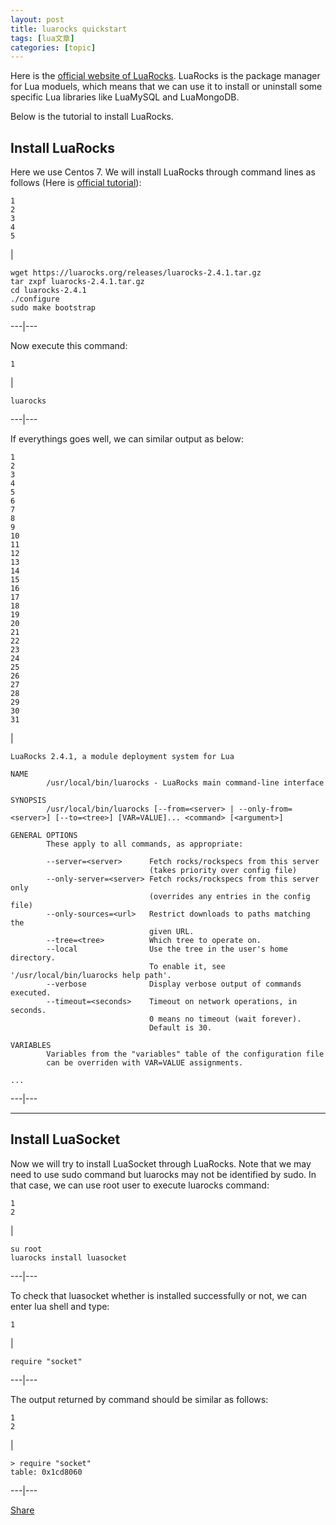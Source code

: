 ```yaml
---
layout: post
title: luarocks quickstart 
tags: [lua文章]
categories: [topic]
---
```

Here is the [official website of LuaRocks](https://luarocks.org/). LuaRocks is
the package manager for Lua moduels, which means that we can use it to install
or uninstall some specific Lua libraries like LuaMySQL and LuaMongoDB.

Below is the tutorial to install LuaRocks.

## Install LuaRocks

Here we use Centos 7. We will install LuaRocks through command lines as
follows (Here is [official tutorial](https://luarocks.org/#quick-start)):  

    
    
    1  
    2  
    3  
    4  
    5  
    

|

    
    
    wget https://luarocks.org/releases/luarocks-2.4.1.tar.gz  
    tar zxpf luarocks-2.4.1.tar.gz  
    cd luarocks-2.4.1  
    ./configure  
    sudo make bootstrap  
      
  
---|---  
  
Now execute this command:  

    
    
    1  
    

|

    
    
    luarocks  
      
  
---|---  
  
If everythings goes well, we can similar output as below:  

    
    
    1  
    2  
    3  
    4  
    5  
    6  
    7  
    8  
    9  
    10  
    11  
    12  
    13  
    14  
    15  
    16  
    17  
    18  
    19  
    20  
    21  
    22  
    23  
    24  
    25  
    26  
    27  
    28  
    29  
    30  
    31  
    

|

    
    
      
    LuaRocks 2.4.1, a module deployment system for Lua  
      
    NAME  
            /usr/local/bin/luarocks - LuaRocks main command-line interface  
      
    SYNOPSIS  
            /usr/local/bin/luarocks [--from=<server> | --only-from=<server>] [--to=<tree>] [VAR=VALUE]... <command> [<argument>]   
      
    GENERAL OPTIONS  
            These apply to all commands, as appropriate:  
      
            --server=<server>      Fetch rocks/rockspecs from this server  
                                   (takes priority over config file)  
            --only-server=<server> Fetch rocks/rockspecs from this server only  
                                   (overrides any entries in the config file)  
            --only-sources=<url>   Restrict downloads to paths matching the  
                                   given URL.  
            --tree=<tree>          Which tree to operate on.  
            --local                Use the tree in the user's home directory.  
                                   To enable it, see '/usr/local/bin/luarocks help path'.                       
            --verbose              Display verbose output of commands executed.                                 
            --timeout=<seconds>    Timeout on network operations, in seconds.                                   
                                   0 means no timeout (wait forever).                                           
                                   Default is 30.                                                               
                                                                                                                
    VARIABLES                                                                                                   
            Variables from the "variables" table of the configuration file                                      
            can be overriden with VAR=VALUE assignments.   
      
    ...  
      
  
---|---  
  
* * *

## Install LuaSocket

Now we will try to install LuaSocket through LuaRocks. Note that we may need
to use sudo command but luarocks may not be identified by sudo. In that case,
we can use root user to execute luarocks command:  

    
    
    1  
    2  
    

|

    
    
    su root  
    luarocks install luasocket  
      
  
---|---  
  
To check that luasocket whether is installed successfully or not, we can enter
lua shell and type:  

    
    
    1  
    

|

    
    
    require "socket"  
      
  
---|---  
  
The output returned by command should be similar as follows:  

    
    
    1  
    2  
    

|

    
    
    > require "socket"  
    table: 0x1cd8060  
      
  
---|---  
  
[Share](javascript:void\(0\))